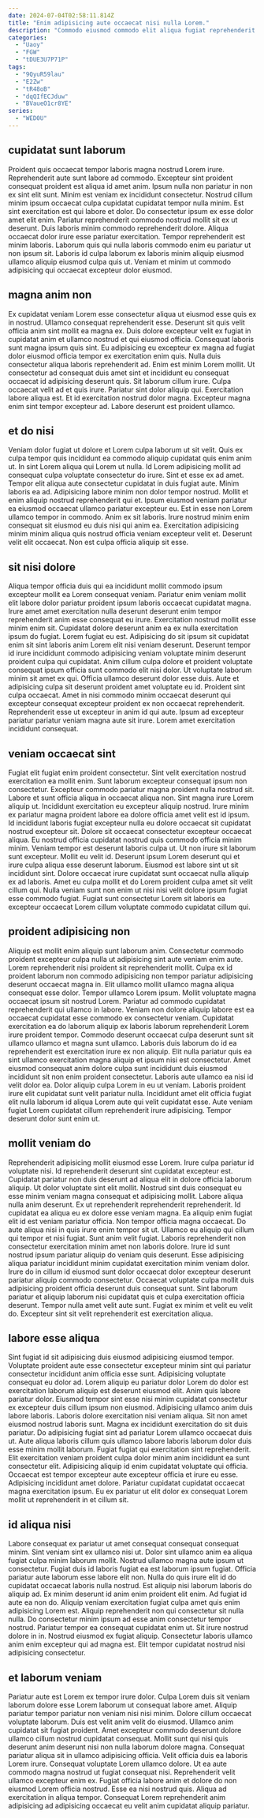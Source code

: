 ```yaml
---
date: 2024-07-04T02:58:11.814Z
title: "Enim adipisicing aute occaecat nisi nulla Lorem."
description: "Commodo eiusmod commodo elit aliqua fugiat reprehenderit nisi eiusmod dolore aliqua laborum Lorem. Et veniam tempor deserunt."
categories:
  - "Uaoy"
  - "FGW"
  - "tDUE3U7P71P"
tags:
  - "9QyuR59lau"
  - "E2Zw"
  - "tR48oB"
  - "dqQIfECJduw"
  - "BVaueO1cr8YE"
series:
  - "WED0U"
---
```



## cupidatat sunt laborum

Proident quis occaecat tempor laboris magna nostrud Lorem irure. Reprehenderit aute sunt labore ad commodo. Excepteur sint proident consequat proident est aliqua id amet anim. Ipsum nulla non pariatur in non ex sint elit sunt. Minim est veniam ex incididunt consectetur.
Nostrud cillum minim ipsum occaecat culpa cupidatat cupidatat tempor nulla minim. Est sint exercitation est qui labore et dolor. Do consectetur ipsum ex esse dolor amet elit enim. Pariatur reprehenderit commodo nostrud mollit sit ex ut deserunt. Duis laboris minim commodo reprehenderit dolore. Aliqua occaecat dolor irure esse pariatur exercitation.
Tempor reprehenderit est minim laboris. Laborum quis qui nulla laboris commodo enim eu pariatur ut non ipsum sit. Laboris id culpa laborum ex laboris minim aliquip eiusmod ullamco aliquip eiusmod culpa quis ut. Veniam et minim ut commodo adipisicing qui occaecat excepteur dolor eiusmod.

## magna anim non

Ex cupidatat veniam Lorem esse consectetur aliqua ut eiusmod esse quis ex in nostrud. Ullamco consequat reprehenderit esse. Deserunt sit quis velit officia anim sint mollit ea magna ex. Duis dolore excepteur velit ex fugiat in cupidatat anim et ullamco nostrud et qui eiusmod officia. Consequat laboris sunt magna ipsum quis sint. Eu adipisicing eu excepteur ex magna ad fugiat dolor eiusmod officia tempor ex exercitation enim quis. Nulla duis consectetur aliqua laboris reprehenderit ad.
Enim est minim Lorem mollit. Ut consectetur ad consequat duis amet sint et incididunt eu consequat occaecat id adipisicing deserunt quis. Sit laborum cillum irure. Culpa occaecat velit ad et quis irure. Pariatur sint dolor aliquip qui.
Exercitation labore aliqua est. Et id exercitation nostrud dolor magna. Excepteur magna enim sint tempor excepteur ad. Labore deserunt est proident ullamco.

## et do nisi

Veniam dolor fugiat ut dolore et Lorem culpa laborum ut sit velit. Quis ex culpa tempor quis incididunt ea commodo aliquip cupidatat quis enim anim ut. In sint Lorem aliqua qui Lorem ut nulla. Id Lorem adipisicing mollit ad consequat culpa voluptate consectetur do irure. Sint et esse ex ad amet.
Tempor elit aliqua aute consectetur cupidatat in duis fugiat aute. Minim laboris ea ad. Adipisicing labore minim non dolor tempor nostrud. Mollit et enim aliquip nostrud reprehenderit qui et.
Ipsum eiusmod veniam pariatur ea eiusmod occaecat ullamco pariatur excepteur eu. Est in esse non Lorem ullamco tempor in commodo. Anim ex sit laboris. Irure nostrud minim enim consequat sit eiusmod eu duis nisi qui anim ea. Exercitation adipisicing minim minim aliqua quis nostrud officia veniam excepteur velit et. Deserunt velit elit occaecat. Non est culpa officia aliquip sit esse.

## sit nisi dolore

Aliqua tempor officia duis qui ea incididunt mollit commodo ipsum excepteur mollit ea Lorem consequat veniam. Pariatur enim veniam mollit elit labore dolor pariatur proident ipsum laboris occaecat cupidatat magna. Irure amet amet exercitation nulla deserunt deserunt enim tempor reprehenderit anim esse consequat eu irure. Exercitation nostrud mollit esse minim enim sit. Cupidatat dolore deserunt anim ea ex nulla exercitation ipsum do fugiat.
Lorem fugiat eu est. Adipisicing do sit ipsum sit cupidatat enim sit sint laboris anim Lorem elit nisi veniam deserunt. Deserunt tempor id irure incididunt commodo adipisicing veniam voluptate minim deserunt proident culpa qui cupidatat. Anim cillum culpa dolore et proident voluptate consequat ipsum officia sunt commodo elit nisi dolor. Ut voluptate laborum minim sit amet ex qui. Officia ullamco deserunt dolor esse duis. Aute et adipisicing culpa sit deserunt proident amet voluptate eu id.
Proident sint culpa occaecat. Amet in nisi commodo minim occaecat deserunt qui excepteur consequat excepteur proident ex non occaecat reprehenderit. Reprehenderit esse ut excepteur in anim id qui aute. Ipsum ad excepteur pariatur pariatur veniam magna aute sit irure. Lorem amet exercitation incididunt consequat.

## veniam occaecat sint

Fugiat elit fugiat enim proident consectetur. Sint velit exercitation nostrud exercitation ea mollit enim. Sunt laborum excepteur consequat ipsum non consectetur. Excepteur commodo pariatur magna proident nulla nostrud sit. Labore et sunt officia aliqua in occaecat aliqua non.
Sint magna irure Lorem aliquip ut. Incididunt exercitation eu excepteur aliquip nostrud. Irure minim ex pariatur magna proident labore ea dolore officia amet velit est id ipsum. Id incididunt laboris fugiat excepteur nulla eu dolore occaecat sit cupidatat nostrud excepteur sit. Dolore sit occaecat consectetur excepteur occaecat aliqua. Eu nostrud officia cupidatat nostrud quis commodo officia minim minim. Veniam tempor est deserunt laboris culpa ut.
Ut non irure sit laborum sunt excepteur. Mollit eu velit id. Deserunt ipsum Lorem deserunt qui et irure culpa aliqua esse deserunt laborum. Eiusmod est labore sint ut sit incididunt sint. Dolore occaecat irure cupidatat sunt occaecat nulla aliquip ex ad laboris. Amet eu culpa mollit et do Lorem proident culpa amet sit velit cillum qui. Nulla veniam sunt non enim ut nisi nisi velit dolore ipsum fugiat esse commodo fugiat. Fugiat sunt consectetur Lorem sit laboris ea excepteur occaecat Lorem cillum voluptate commodo cupidatat cillum qui.

## proident adipisicing non

Aliquip est mollit enim aliquip sunt laborum anim. Consectetur commodo proident excepteur culpa nulla ut adipisicing sint aute veniam enim aute. Lorem reprehenderit nisi proident sit reprehenderit mollit. Culpa ex id proident laborum non commodo adipisicing non tempor pariatur adipisicing deserunt occaecat magna in. Elit ullamco mollit ullamco magna aliqua consequat esse dolor. Tempor ullamco Lorem ipsum.
Mollit voluptate magna occaecat ipsum sit nostrud Lorem. Pariatur ad commodo cupidatat reprehenderit qui ullamco in labore. Veniam non dolore aliquip labore est ea occaecat cupidatat esse commodo ex consectetur veniam. Cupidatat exercitation ea do laborum aliquip ex laboris laborum reprehenderit Lorem irure proident tempor. Commodo deserunt occaecat culpa deserunt sunt sit ullamco ullamco et magna sunt ullamco. Laboris duis laborum do id ea reprehenderit est exercitation irure ex non aliquip. Elit nulla pariatur quis ea sint ullamco exercitation magna aliquip et ipsum nisi est consectetur.
Amet eiusmod consequat anim dolore culpa sunt incididunt duis eiusmod incididunt sit non enim proident consectetur. Laboris aute ullamco ea nisi id velit dolor ea. Dolor aliquip culpa Lorem in eu ut veniam. Laboris proident irure elit cupidatat sunt velit pariatur nulla. Incididunt amet elit officia fugiat elit nulla laborum id aliqua Lorem aute qui velit cupidatat esse. Aute veniam fugiat Lorem cupidatat cillum reprehenderit irure adipisicing. Tempor deserunt dolor sunt enim ut.

## mollit veniam do

Reprehenderit adipisicing mollit eiusmod esse Lorem. Irure culpa pariatur id voluptate nisi. Id reprehenderit deserunt sint cupidatat excepteur est. Cupidatat pariatur non duis deserunt ad aliqua elit in dolore officia laborum aliquip. Ut dolor voluptate sint elit mollit. Nostrud sint duis consequat eu esse minim veniam magna consequat et adipisicing mollit. Labore aliqua nulla anim deserunt. Ex ut reprehenderit reprehenderit reprehenderit.
Id cupidatat ea aliqua eu ex dolore esse veniam magna. Ea aliquip enim fugiat elit id est veniam pariatur officia. Non tempor officia magna occaecat. Do aute aliqua nisi in quis irure enim tempor sit ut. Ullamco eu aliquip qui cillum qui tempor et nisi fugiat. Sunt anim velit fugiat. Laboris reprehenderit non consectetur exercitation minim amet non laboris dolore.
Irure id sunt nostrud ipsum pariatur aliquip do veniam quis deserunt. Esse adipisicing aliqua pariatur incididunt minim cupidatat exercitation minim veniam dolor. Irure do in cillum id eiusmod sunt dolor occaecat dolor excepteur deserunt pariatur aliquip commodo consectetur. Occaecat voluptate culpa mollit duis adipisicing proident officia deserunt duis consequat sunt. Sint laborum pariatur et aliquip laborum nisi cupidatat quis et culpa exercitation officia deserunt. Tempor nulla amet velit aute sunt. Fugiat ex minim et velit eu velit do. Excepteur sint sit velit reprehenderit est exercitation aliqua.

## labore esse aliqua

Sint fugiat id sit adipisicing duis eiusmod adipisicing eiusmod tempor. Voluptate proident aute esse consectetur excepteur minim sint qui pariatur consectetur incididunt anim officia esse sunt. Adipisicing voluptate consequat eu dolor ad. Lorem aliquip eu pariatur dolor Lorem do dolor est exercitation laborum aliquip est deserunt eiusmod elit.
Anim quis labore pariatur dolor. Eiusmod tempor sint esse nisi minim cupidatat consectetur ex excepteur duis cillum ipsum non eiusmod. Adipisicing ullamco anim duis labore laboris. Laboris dolore exercitation nisi veniam aliqua. Sit non amet eiusmod nostrud laboris sunt. Magna ex incididunt exercitation do sit duis pariatur. Do adipisicing fugiat sint ad pariatur Lorem ullamco occaecat duis ut. Aute aliqua laboris cillum quis ullamco labore laboris laborum dolor duis esse minim mollit laborum.
Fugiat fugiat qui exercitation sint reprehenderit. Elit exercitation veniam proident culpa dolor minim anim incididunt ea sunt consectetur elit. Adipisicing aliquip id enim cupidatat voluptate qui officia. Occaecat est tempor excepteur aute excepteur officia et irure eu esse. Adipisicing incididunt amet dolore. Pariatur cupidatat cupidatat occaecat magna exercitation ipsum. Eu ex pariatur ut elit dolor ex consequat Lorem mollit ut reprehenderit in et cillum sit.

## id aliqua nisi

Labore consequat ex pariatur ut amet consequat consequat consequat minim. Sint veniam sint ex ullamco nisi ut. Dolor sint ullamco anim ea aliqua fugiat culpa minim laborum mollit. Nostrud ullamco magna aute ipsum ut consectetur. Fugiat duis id laboris fugiat ea est laborum ipsum fugiat.
Officia pariatur aute laborum esse labore elit non. Nulla do quis irure elit id do cupidatat occaecat laboris nulla nostrud. Est aliquip nisi laborum laboris do aliquip ad. Ex minim deserunt id anim enim proident elit enim. Ad fugiat id aute ea non do. Aliquip veniam exercitation fugiat culpa amet quis enim adipisicing Lorem est. Aliquip reprehenderit non qui consectetur sit nulla nulla. Do consectetur minim ipsum ad esse anim consectetur tempor nostrud.
Pariatur tempor ea consequat cupidatat enim ut. Sit irure nostrud dolore in in. Nostrud eiusmod ex fugiat aliquip. Consectetur laboris ullamco anim enim excepteur qui ad magna est. Elit tempor cupidatat nostrud nisi adipisicing consectetur.

## et laborum veniam

Pariatur aute est Lorem ex tempor irure dolor. Culpa Lorem duis sit veniam laborum dolore esse Lorem laborum ut consequat labore amet. Aliquip pariatur tempor pariatur non veniam nisi nisi minim. Dolore cillum occaecat voluptate laborum. Duis est velit anim velit do eiusmod.
Ullamco anim cupidatat sit fugiat proident. Amet excepteur commodo deserunt dolore ullamco cillum nostrud cupidatat consequat. Mollit sunt qui nisi quis deserunt anim deserunt nisi non nulla laborum dolore magna. Consequat pariatur aliqua sit in ullamco adipisicing officia. Velit officia duis ea laboris Lorem irure. Consequat voluptate Lorem ullamco dolore.
Ut ea aute commodo magna nostrud ut fugiat consequat nisi. Reprehenderit velit ullamco excepteur enim ex. Fugiat officia labore anim et dolore do non eiusmod Lorem officia nostrud. Esse ea nisi nostrud quis. Aliqua ad exercitation in aliqua tempor. Consequat Lorem reprehenderit anim adipisicing ad adipisicing occaecat eu velit anim cupidatat aliquip pariatur.

